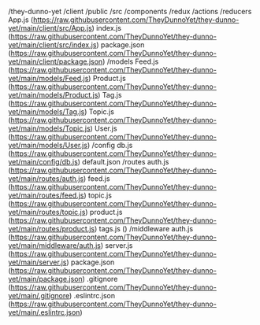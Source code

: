 /they-dunno-yet
    /client
        /public
        /src
            /components
            /redux
                /actions
                /reducers
            App.js (https://raw.githubusercontent.com/TheyDunnoYet/they-dunno-yet/main/client/src/App.js)
            index.js (https://raw.githubusercontent.com/TheyDunnoYet/they-dunno-yet/main/client/src/index.js)
        package.json (https://raw.githubusercontent.com/TheyDunnoYet/they-dunno-yet/main/client/package.json)
    /models
        Feed.js (https://raw.githubusercontent.com/TheyDunnoYet/they-dunno-yet/main/models/Feed.js)
        Product.js (https://raw.githubusercontent.com/TheyDunnoYet/they-dunno-yet/main/models/Product.js)
        Tag.js (https://raw.githubusercontent.com/TheyDunnoYet/they-dunno-yet/main/models/Tag.js)
        Topic.js (https://raw.githubusercontent.com/TheyDunnoYet/they-dunno-yet/main/models/Topic.js)
        User.js (https://raw.githubusercontent.com/TheyDunnoYet/they-dunno-yet/main/models/User.js)
    /config
        db.js (https://raw.githubusercontent.com/TheyDunnoYet/they-dunno-yet/main/config/db.js)
        default.json
    /routes
        auth.js (https://raw.githubusercontent.com/TheyDunnoYet/they-dunno-yet/main/routes/auth.js)
        feed.js (https://raw.githubusercontent.com/TheyDunnoYet/they-dunno-yet/main/routes/feed.js)
        topic.js (https://raw.githubusercontent.com/TheyDunnoYet/they-dunno-yet/main/routes/topic.js)
        product.js (https://raw.githubusercontent.com/TheyDunnoYet/they-dunno-yet/main/routes/product.js)
        tags.js ()
    /middleware
        auth.js (https://raw.githubusercontent.com/TheyDunnoYet/they-dunno-yet/main/middleware/auth.js)
    server.js (https://raw.githubusercontent.com/TheyDunnoYet/they-dunno-yet/main/server.js)
    package.json (https://raw.githubusercontent.com/TheyDunnoYet/they-dunno-yet/main/package.json)
    .gitignore (https://raw.githubusercontent.com/TheyDunnoYet/they-dunno-yet/main/.gitignore)
    .eslintrc.json (https://raw.githubusercontent.com/TheyDunnoYet/they-dunno-yet/main/.eslintrc.json)
